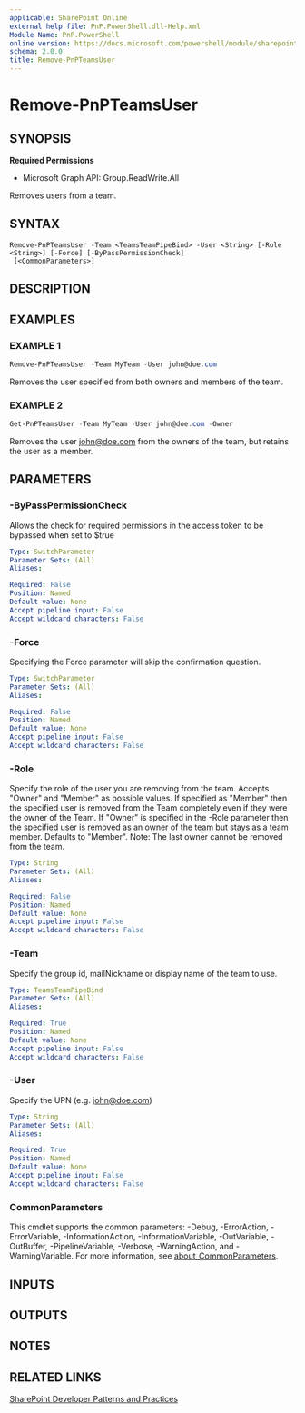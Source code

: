 ```yaml
---
applicable: SharePoint Online
external help file: PnP.PowerShell.dll-Help.xml
Module Name: PnP.PowerShell
online version: https://docs.microsoft.com/powershell/module/sharepoint-pnp/remove-pnpteamsuser
schema: 2.0.0
title: Remove-PnPTeamsUser
---
```


# Remove-PnPTeamsUser

## SYNOPSIS

**Required Permissions**

  * Microsoft Graph API: Group.ReadWrite.All

Removes users from a team.

## SYNTAX

```
Remove-PnPTeamsUser -Team <TeamsTeamPipeBind> -User <String> [-Role <String>] [-Force] [-ByPassPermissionCheck]
 [<CommonParameters>]
```

## DESCRIPTION

## EXAMPLES

### EXAMPLE 1
```powershell
Remove-PnPTeamsUser -Team MyTeam -User john@doe.com
```

Removes the user specified from both owners and members of the team.

### EXAMPLE 2
```powershell
Get-PnPTeamsUser -Team MyTeam -User john@doe.com -Owner
```

Removes the user john@doe.com from the owners of the team, but retains the user as a member.

## PARAMETERS

### -ByPassPermissionCheck
Allows the check for required permissions in the access token to be bypassed when set to $true

```yaml
Type: SwitchParameter
Parameter Sets: (All)
Aliases:

Required: False
Position: Named
Default value: None
Accept pipeline input: False
Accept wildcard characters: False
```

### -Force
Specifying the Force parameter will skip the confirmation question.

```yaml
Type: SwitchParameter
Parameter Sets: (All)
Aliases:

Required: False
Position: Named
Default value: None
Accept pipeline input: False
Accept wildcard characters: False
```

### -Role
Specify the role of the user you are removing from the team. Accepts "Owner" and "Member" as possible values.
        If specified as "Member" then the specified user is removed from the Team completely even if they were the owner of the Team. If "Owner" is specified in the -Role parameter then the
        specified user is removed as an owner of the team but stays as a team member. Defaults to "Member". Note: The last owner cannot be removed from the team.

```yaml
Type: String
Parameter Sets: (All)
Aliases:

Required: False
Position: Named
Default value: None
Accept pipeline input: False
Accept wildcard characters: False
```

### -Team
Specify the group id, mailNickname or display name of the team to use.

```yaml
Type: TeamsTeamPipeBind
Parameter Sets: (All)
Aliases:

Required: True
Position: Named
Default value: None
Accept pipeline input: False
Accept wildcard characters: False
```

### -User
Specify the UPN (e.g. john@doe.com)

```yaml
Type: String
Parameter Sets: (All)
Aliases:

Required: True
Position: Named
Default value: None
Accept pipeline input: False
Accept wildcard characters: False
```

### CommonParameters
This cmdlet supports the common parameters: -Debug, -ErrorAction, -ErrorVariable, -InformationAction, -InformationVariable, -OutVariable, -OutBuffer, -PipelineVariable, -Verbose, -WarningAction, and -WarningVariable. For more information, see [about_CommonParameters](http://go.microsoft.com/fwlink/?LinkID=113216).

## INPUTS

## OUTPUTS

## NOTES

## RELATED LINKS

[SharePoint Developer Patterns and Practices](https://aka.ms/sppnp)